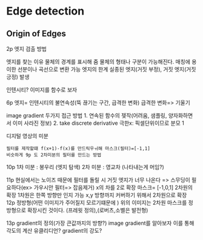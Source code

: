 # Edge detection
## Origin of Edges
2p 엣지 검출 방법

엣지를 찾는 이유
    물체의 경계를 표시해 줌
        물체의 형태나 구분이 가능해진다.
    매칭에 용이한 선분이나 곡선으로 변환 가능
엣지의 한계
    실종된 엣지(거짓 부정), 거짓 엣지(거짓 긍정) 발생

인텐시티?
이미지를 함수로 보자

6p
엣지= 인텐시티의 불연속성(뚝 끊기는 구간, 급격한 변화)
급격한 변화=> 기울기

image gradient
두가지 접근 방법
    1. 연속된 함수의 젲작(어려움, 샘플링, 양자화하면서 이미 사라진 정보)
    2. take discrete derivative
        극한x: 픽셀단위이므로 분모 1

디지털 영상의 미분
    
    필터를 제작할떄 f(x+1)-f(x)를 만드릭우ㅟ해 마스크(필터)=[-1,1]
    비슷하게 9p 도 2차미분의 필터를 만드는 방법

10p
1차 미분 : 봉우리 (엣지 탐색)
2차 미분 : 영교차 (나타내는게 머임?)

11p
현실에서는 노이즈 때문에 필터를 돌릴 시 거짓 엣지가 너무 나온다
=>  스무딩이 필요하다(ex> 가우시안 필터=> 잡음제거)
    x의 차를 2로 확장
        마스크= [-1,0,1]
    2차원의 확장
        1차원은 한쪽 방향만 인지 가능
        x,y 방향까지 커버하기 위해서 2차원으로 확장        
12p
정방형(어떤 이미지가 주어질지 모르기떄문에 )
위의 이미지는 2차원 마스크를 정방형으로 확장시킨 것이다. (프레윗 정의),(로버츠,소벨은 발전형)

13p
gradient의 정의(가장 큰값까지의 방향?)
image gradient를 알아보자
이를 통해 각도의 계산
유클리디언? gradient의 강도?





























